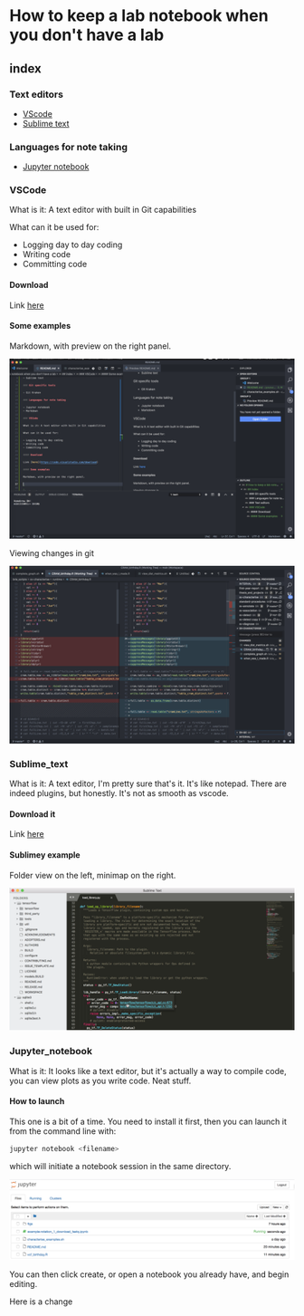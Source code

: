 # How to keep a lab notebook when you don't have a lab

## index

### Text editors

- [VScode](###VScode)
- [Sublime text](###Sublime_text)

### Languages for note taking

- [Jupyter notebook](###Jupyter_notebook)

### VSCode

What is it: A text editor with built in Git capabilities

What can it be used for:

- Logging day to day coding
- Writing code
- Committing code

#### Download

Link [here](https://code.visualstudio.com/download)

#### Some examples

Markdown, with preview on the right panel.

![md](figs/md_view.png)

Viewing changes in git

![git](figs/changes.png)

### Sublime_text

What is it: A text editor, I'm pretty sure that's it. It's like notepad. There are indeed plugins, but honestly. It's not as smooth as vscode.

#### Download it

Link [here](https://www.sublimetext.com/3)

#### Sublimey example

Folder view on the left, minimap on the right.

![sublime](figs/sublime.png)

### Jupyter_notebook

What is it: It looks like a text editor, but it's actually a way to compile code, you can view plots as you write code. Neat stuff.

#### How to launch

This one is a bit of a time. You need to install it first, then you can launch it from the command line with:

``` bash
jupyter notebook <filename>
```

which will initiate a notebook session in the same directory.

![jupyter](figs/jupyter.png)

You can then click create, or open a notebook you already have, and begin editing.

Here is a change
